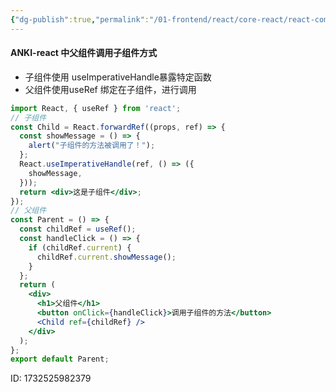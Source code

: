 ```yaml
---
{"dg-publish":true,"permalink":"/01-frontend/react/core-react/react-component-commulucation/","title":"react 组件通信方式","tags":["react","frontend"],"created":"2024-11-25T16:38:02.574+08:00","updated":"2024-12-02T14:59:07.695+08:00"}
---
```


#### ANKI-react 中父组件调用子组件方式
+ 子组件使用 useImperativeHandle暴露特定函数
+ 父组件使用useRef 绑定在子组件，进行调用
```jsx
import React, { useRef } from 'react';
// 子组件
const Child = React.forwardRef((props, ref) => {
  const showMessage = () => {
    alert("子组件的方法被调用了！");
  };
  React.useImperativeHandle(ref, () => ({
    showMessage,
  }));
  return <div>这是子组件</div>;
});
// 父组件
const Parent = () => {
  const childRef = useRef();
  const handleClick = () => {
    if (childRef.current) {
      childRef.current.showMessage();
    }
  };
  return (
    <div>
      <h1>父组件</h1>
      <button onClick={handleClick}>调用子组件的方法</button>
      <Child ref={childRef} />
    </div>
  );
};
export default Parent;
```
ID: 1732525982379
